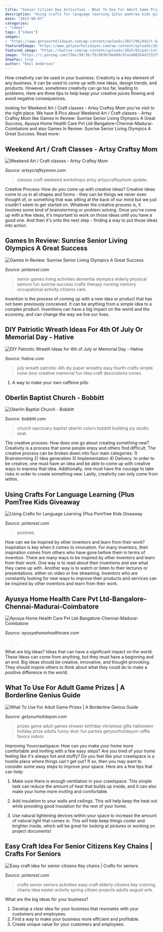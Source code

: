 ```yaml
---
title: "Senior Citizen Day Activities - What To Use For Adult Game Prizes"
description: "Using crafts for language learning {plus pomtree kids giveaway"
date: "2023-08-07"
categories:
- "ideas"
tags: ["ideas"]
images:
- "https://www.getyourholidayon.com/wp-content/uploads/2017/06/Adult-Game-Prizes-4.jpg"
featuredImage: "https://www.getyourholidayon.com/wp-content/uploads/2017/06/Adult-Game-Prizes-4.jpg"
featured_image: "https://hative.com/wp-content/uploads/2015/03/patriotic-wreaths/8-patriotic-wreath-decoration-idea.jpg"
image: "https://i.pinimg.com/736x/99/36/f9/9936f9e609c97a14082b4df231f9587e--dementia-activities-senior-crafts-dementia.jpg?b=t"
ShowToc: true
author: "Emil Anderson"
---
```



How creativity can be used in your business:
Creativity is a key element of any business. It can be used to come up with new ideas, design trends, and products. However, sometimes creativity can go too far, leading to problems. Here are three tips to help keep your creative juices flowing and avoid negative consequences.

	

		
looking for Weekend Art / Craft classes - Artsy Craftsy Mom you've visit to the right place. We have 8 Pics about Weekend Art / Craft classes - Artsy Craftsy Mom like Games In Review: Sunrise Senior Living Olympics A Great Success, Ayusya Home Health Care Pvt Ltd-Bangalore-Chennai-Madurai-Coimbatore and also Games In Review: Sunrise Senior Living Olympics A Great Success. Read more:
		
    
## Weekend Art / Craft Classes - Artsy Craftsy Mom

<img loading=lazy src="https://artsycraftsymom.com/content/uploads/2013/11/ArtsyCraftsyMomClass.jpg" onerror="this.onerror=null;this.src='https://tse3.mm.bing.net/th?id=OIP.pHGNCseafVNLyaJza_ic_gAAAA&amp;pid=15.1';" alt="Weekend Art / Craft classes - Artsy Craftsy Mom">

_Source: artsycraftsymom.com_

>classes craft weekend workshops artsy artsycraftsymom update. 

	

Creative Process: How do you come up with creative ideas?
Creative ideas come to us in all shapes and forms - they can be things we never even thought of, or something that was sitting at the back of our mind but we just couldn't seem to get started on.
Whatever the creative process is, it involves some kind of brainstorming or problem solving. Once you've come up with a few ideas, it's important to work on those ideas until you have a good one. And then it's onto the next step - finding a way to put those ideas into action.

    
## Games In Review: Sunrise Senior Living Olympics A Great Success

<img loading=lazy src="https://i.pinimg.com/736x/99/36/f9/9936f9e609c97a14082b4df231f9587e--dementia-activities-senior-crafts-dementia.jpg?b=t" onerror="this.onerror=null;this.src='https://tse2.mm.bing.net/th?id=OIP.V8EBH_DTGfzd2CWH-rvpIQAAAA&amp;pid=15.1';" alt="Games In Review: Sunrise Senior Living Olympics A Great Success">

_Source: pinterest.com_

>senior games living activities dementia olympics elderly physical seniors fun sunrise success crafts therapy nursing memory occupational activity citizens care. 

	

Invention is the process of coming up with a new idea or product that has not been previously conceived. It can be anything from a simple idea to a complex product. Inventions can have a big impact on the world and the economy, and can change the way we live our lives.

    
## DIY Patriotic Wreath Ideas For 4th Of July Or Memorial Day - Hative

<img loading=lazy src="https://hative.com/wp-content/uploads/2015/03/patriotic-wreaths/8-patriotic-wreath-decoration-idea.jpg" onerror="this.onerror=null;this.src='https://tse4.mm.bing.net/th?id=OIP.n8OqAjFCzkUlGSaZzLgmKAHaJ4&amp;pid=15.1';" alt="DIY Patriotic Wreath Ideas for 4th of July or Memorial Day - Hative">

_Source: hative.com_

>july wreath patriotic 4th diy paper wreaths easy fourth crafts simple cone door creative memorial fun idea craft decorations cones. 

	

1. A way to make your own caffeine pills.

    
## Oberlin Baptist Church - Bobbitt

<img loading=lazy src="https://www.bobbitt.com/wp-content/uploads/2018/04/OberlinBaptist3.jpg" onerror="this.onerror=null;this.src='https://tse4.mm.bing.net/th?id=OIP.BRq9rIUPf41wqRgB82zNLQHaE7&amp;pid=15.1';" alt="Oberlin Baptist Church - Bobbitt">

_Source: bobbitt.com_

>church sanctuary baptist oberlin colors bobbitt building joy studio seat. 

	

The creative process: How does one go about creating something new?
Creativity is a process that some people enjoy and others find difficult. The creative process can be broken down into four main categories: 1) Brainstorming 2) Idea generation 3) Implementation 4) Delivery. In order to be creative, one must have an idea and be able to come up with creative ways to express that idea. Additionally, one must have the courage to take risks in order to create something new. Lastly, creativity can only come from within.

    
## Using Crafts For Language Learning {Plus PomTree Kids Giveaway

<img loading=lazy src="https://i.pinimg.com/736x/77/3b/1b/773b1bbb5da8ed82e42897b1fb391ca9.jpg" onerror="this.onerror=null;this.src='https://tse4.mm.bing.net/th?id=OIP.iO0cD_fHjU82NdfitYWaawHaOR&amp;pid=15.1';" alt="Using Crafts for Language Learning {Plus PomTree Kids Giveaway">

_Source: pinterest.com_

>pomtree. 

	

How can we be inspired by other inventors and learn from their work?
Inspiration is key when it comes to innovation. For many inventors, their inspiration comes from others who have gone before them in terms of invention. There are many ways to be inspired by other inventors and learn from their work. One way is to read about their inventions and see what they came up with. Another way is to watch or listen to their lectures or presentations. either on video or live streaming. Inventors who are constantly looking for new ways to improve their products and services can be inspired by other inventors and learn from their work.

    
## Ayusya Home Health Care Pvt Ltd-Bangalore-Chennai-Madurai-Coimbatore

<img loading=lazy src="https://www.ayusyahomehealthcare.com/wp-content/uploads/2020/07/ghee-butter-in-glass-jar-with-wooden-spoon-e1595913450622.jpg" onerror="this.onerror=null;this.src='https://tse2.mm.bing.net/th?id=OIP.qTaEkmUVN6JvbkC6ejHT1wHaE8&amp;pid=15.1';" alt="Ayusya Home Health Care Pvt Ltd-Bangalore-Chennai-Madurai-Coimbatore">

_Source: ayusyahomehealthcare.com_

>. 

	

What are big ideas? Ideas that can have a significant impact on the world. These Ideas can come from anything, but they must have a beginning and an end. Big ideas should be creative, innovative, and thought-provoking. They should inspire others to think about what they could do to make a positive difference in the world.

    
## What To Use For Adult Game Prizes | A Borderline Genius Guide

<img loading=lazy src="https://www.getyourholidayon.com/wp-content/uploads/2017/06/Adult-Game-Prizes-4.jpg" onerror="this.onerror=null;this.src='https://tse2.mm.bing.net/th?id=OIP.awxTMYB0rCkjdpUbPfb7VgHaLH&amp;pid=15.1';" alt="What To Use For Adult Game Prizes | A Borderline Genius Guide">

_Source: getyourholidayon.com_

>prizes game adult games shower birthday christmas gifts halloween holiday prize adults funny door fun parties getyourholidayon raffle favors indoor. 

	

Improving Yourcrawlspace: How can you make your home more comfortable and inviting with a few easy steps?
Are you tired of your home feeling like it's always hot and stuffy? Do you feel like your crawlspace is a hostile place where things can't get out? If so, then you may want to consider some easy steps to improve your space. Here are a few tips that can help:
1. Make sure there is enough ventilation in your crawlspace. This simple task can reduce the amount of heat that builds up inside, and it can also make your home more inviting and comfortable.

2. Add insulation to your walls and ceilings. This will help keep the heat out while providing good insulation for the rest of your home.

3. Use natural lightening devices within your space to increase the amount of natural light that comes in. This will help keep things cooler and brighter inside, which will be great for looking at pictures or working on project documents!

    
## Easy Craft Idea For Senior Citizens Key Chains | Crafts For Seniors

<img loading=lazy src="https://i.pinimg.com/originals/56/47/6c/56476cd9d6fde87185ce009a0c75e1a5.jpg" onerror="this.onerror=null;this.src='https://tse4.mm.bing.net/th?id=OIP.1JjHJaCJksfMp1P1Kbcx5wHaJ4&amp;pid=15.1';" alt="Easy craft idea for senior citizens Key chains | Crafts for seniors">

_Source: pinterest.com_

>crafts senior seniors activities easy craft elderly citizens key coloring chains idea easter activity spring citizen projects adults august arts. 

	

What are the big ideas for your business?
1. Develop a clear idea for your business that resonates with your customers and employees.
2. Find a way to make your business more efficient and profitable.
3. Create unique value for your customers and employees.

